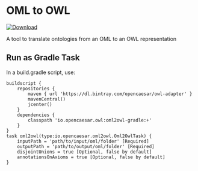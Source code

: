 # OML to OWL

[ ![Download](https://api.bintray.com/packages/opencaesar/owl-adapter/oml2owl-gradle/images/download.svg) ](https://bintray.com/opencaesar/owl-adapter/oml2owl-gradle/_latestVersion)

A tool to translate ontologies from an OML to an OWL representation

## Run as Gradle Task
In a build.gradle script, use:
```
buildscript {
    repositories {
        maven { url 'https://dl.bintray.com/opencaesar/owl-adapter' }
        mavenCentral()
        jcenter()
    }
    dependencies {
        classpath 'io.opencaesar.owl:oml2owl-gradle:+'
    }
}
task oml2owl(type:io.opencaesar.oml2owl.Oml2OwlTask) {
    inputPath = 'path/to/input/oml/folder' [Required]
    outputPath = 'path/to/output/oml/folder' [Required]
    disjointUnions = true [Optional, false by default]
    annotationsOnAxioms = true [Optional, false by default]
}               
```